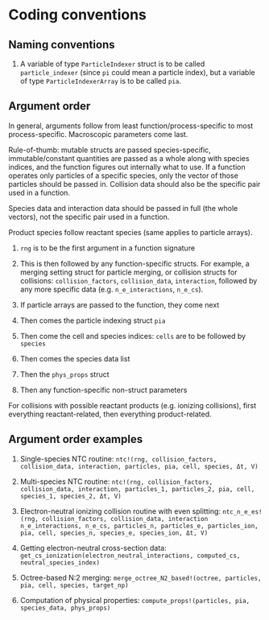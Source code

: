 # Coding conventions

## Naming conventions

1. A variable of type `ParticleIndexer` struct is to be called `particle_indexer` (since `pi` could mean a particle index),
but a variable of type `ParticleIndexerArray` is to be called `pia`.

## Argument order
In general, arguments follow from least function/process-specific to most process-specific. Macroscopic parameters come last.

Rule-of-thumb: mutable structs are passed species-specific, immutable/constant quantities are passed as a whole along with species indices, and
the function figures out internally what to use.
If a function operates only particles of a specific species, only the vector of those particles should be passed in.
Collision data should also be the specific pair used in a function.

Species data and interaction data should be passed in full (the whole vectors), not the specific
pair used in a function.

Product species follow reactant species (same applies to particle arrays).

1. `rng` is to be the first argument in a function signature

2. This is then followed by any function-specific structs.
For example, a merging setting struct for particle merging, or collision structs
for collisions: `collision_factors`, `collision_data`, `interaction`,
followed by any more specific data (e.g. `n_e_interactions`, `n_e_cs`).

3. If particle arrays are passed to the function, they come next

4. Then comes the particle indexing struct `pia` 

5. Then come the cell and species indices: `cells` are to be followed by `species`

6. Then comes the species data list

7. Then the `phys_props` struct

8. Then any function-specific non-struct parameters

For collisions with possible reactant products (e.g. ionizing collisions), first everything reactant-related,
then everything product-related.

## Argument order examples

1. Single-species NTC routine: `ntc!(rng, collision_factors, collision_data, interaction, particles, pia, cell, species, Δt, V)`

2. Multi-species NTC routine: `ntc!(rng, collision_factors, collision_data, interaction, particles_1, particles_2, pia, cell, species_1, species_2, Δt, V)`

3. Electron-neutral ionizing collision routine with even splitting: `ntc_n_e_es!(rng, collision_factors, collision_data, interaction n_e_interactions, n_e_cs, particles_n, particles_e, particles_ion, pia, cell, species_n, species_e, species_ion, Δt, V)`

4. Getting electron-neutral cross-section data: `get_cs_ionization(electron_neutral_interactions, computed_cs, neutral_species_index)`
5. Octree-based N:2 merging: `merge_octree_N2_based!(octree, particles, pia, cell, species, target_np)`

6. Computation of physical properties: `compute_props!(particles, pia, species_data, phys_props)`